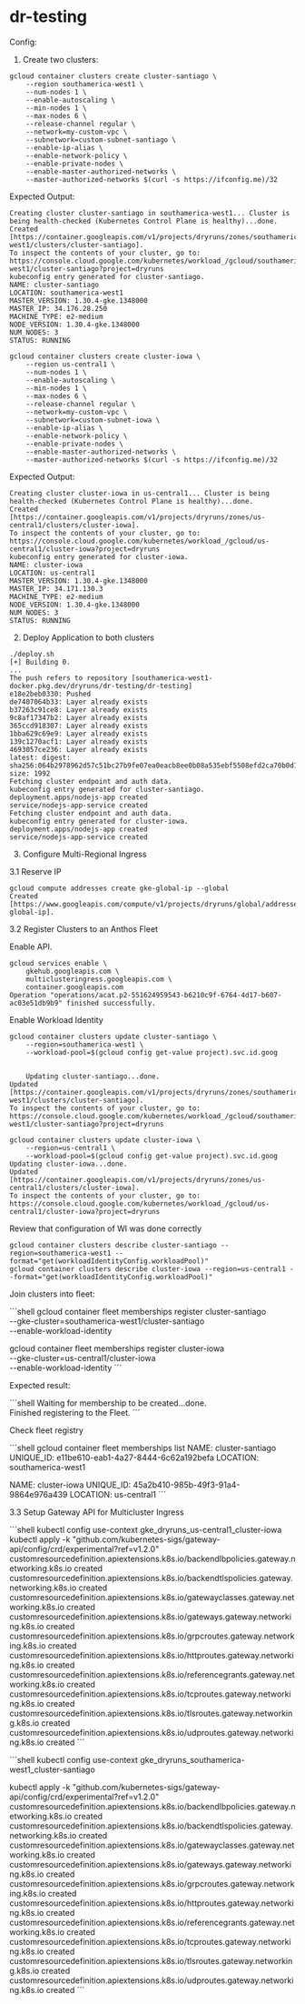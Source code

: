 # dr-testing


Config: 


1. Create two clusters: 

```shell
gcloud container clusters create cluster-santiago \
    --region southamerica-west1 \
    --num-nodes 1 \
    --enable-autoscaling \
    --min-nodes 1 \
    --max-nodes 6 \
    --release-channel regular \
    --network=my-custom-vpc \
    --subnetwork=custom-subnet-santiago \
    --enable-ip-alias \
    --enable-network-policy \
    --enable-private-nodes \
    --enable-master-authorized-networks \
    --master-authorized-networks $(curl -s https://ifconfig.me)/32

```
Expected Output: 

```shell
Creating cluster cluster-santiago in southamerica-west1... Cluster is being health-checked (Kubernetes Control Plane is healthy)...done.                                                                                                                                                                                                                                                                                                                                                             
Created [https://container.googleapis.com/v1/projects/dryruns/zones/southamerica-west1/clusters/cluster-santiago].
To inspect the contents of your cluster, go to: https://console.cloud.google.com/kubernetes/workload_/gcloud/southamerica-west1/cluster-santiago?project=dryruns
kubeconfig entry generated for cluster-santiago.
NAME: cluster-santiago
LOCATION: southamerica-west1
MASTER_VERSION: 1.30.4-gke.1348000
MASTER_IP: 34.176.28.250
MACHINE_TYPE: e2-medium
NODE_VERSION: 1.30.4-gke.1348000
NUM_NODES: 3
STATUS: RUNNING
```



```shell
gcloud container clusters create cluster-iowa \
    --region us-central1 \
    --num-nodes 1 \
    --enable-autoscaling \
    --min-nodes 1 \
    --max-nodes 6 \
    --release-channel regular \
    --network=my-custom-vpc \
    --subnetwork=custom-subnet-iowa \
    --enable-ip-alias \
    --enable-network-policy \
    --enable-private-nodes \
    --enable-master-authorized-networks \
    --master-authorized-networks $(curl -s https://ifconfig.me)/32

```

Expected Output: 

```shell
Creating cluster cluster-iowa in us-central1... Cluster is being health-checked (Kubernetes Control Plane is healthy)...done.                                                                                                                                                                                                                                                                                                                                                                        
Created [https://container.googleapis.com/v1/projects/dryruns/zones/us-central1/clusters/cluster-iowa].
To inspect the contents of your cluster, go to: https://console.cloud.google.com/kubernetes/workload_/gcloud/us-central1/cluster-iowa?project=dryruns
kubeconfig entry generated for cluster-iowa.
NAME: cluster-iowa
LOCATION: us-central1
MASTER_VERSION: 1.30.4-gke.1348000
MASTER_IP: 34.171.130.3
MACHINE_TYPE: e2-medium
NODE_VERSION: 1.30.4-gke.1348000
NUM_NODES: 3
STATUS: RUNNING
```


2. Deploy Application to both clusters

```shell
./deploy.sh 
[+] Building 0.
...
The push refers to repository [southamerica-west1-docker.pkg.dev/dryruns/dr-testing/dr-testing]
e18e2beb0330: Pushed 
de7407064b33: Layer already exists 
b37263c91ce8: Layer already exists 
9c8af17347b2: Layer already exists 
365ccd918307: Layer already exists 
1bba629c69e9: Layer already exists 
139c1270acf1: Layer already exists 
4693057ce236: Layer already exists 
latest: digest: sha256:064b2978962d57c51bc27b9fe07ea0eacb8ee0b08a535ebf5508efd2ca70b0d1 size: 1992
Fetching cluster endpoint and auth data.
kubeconfig entry generated for cluster-santiago.
deployment.apps/nodejs-app created
service/nodejs-app-service created
Fetching cluster endpoint and auth data.
kubeconfig entry generated for cluster-iowa.
deployment.apps/nodejs-app created
service/nodejs-app-service created
```

3. Configure Multi-Regional Ingress

3.1 Reserve IP

```shell
gcloud compute addresses create gke-global-ip --global
Created [https://www.googleapis.com/compute/v1/projects/dryruns/global/addresses/gke-global-ip].
```

3.2 Register Clusters to an Anthos Fleet

Enable API.

```shell
gcloud services enable \
    gkehub.googleapis.com \
    multiclusteringress.googleapis.com \
    container.googleapis.com
Operation "operations/acat.p2-551624959543-b6210c9f-6764-4d17-b607-ac03e51db9b9" finished successfully.
```

Enable Workload Identity

```shell
gcloud container clusters update cluster-santiago \
    --region=southamerica-west1 \
    --workload-pool=$(gcloud config get-value project).svc.id.goog


    Updating cluster-santiago...done.                                                                                                                                                                                                                        
Updated [https://container.googleapis.com/v1/projects/dryruns/zones/southamerica-west1/clusters/cluster-santiago].
To inspect the contents of your cluster, go to: https://console.cloud.google.com/kubernetes/workload_/gcloud/southamerica-west1/cluster-santiago?project=dryruns

```

```shell
gcloud container clusters update cluster-iowa \
    --region=us-central1 \
    --workload-pool=$(gcloud config get-value project).svc.id.goog
Updating cluster-iowa...done.                                                                                                                                                                                                                                   
Updated [https://container.googleapis.com/v1/projects/dryruns/zones/us-central1/clusters/cluster-iowa].
To inspect the contents of your cluster, go to: https://console.cloud.google.com/kubernetes/workload_/gcloud/us-central1/cluster-iowa?project=dryruns

```

Review that configuration of WI was done correctly

```shell
gcloud container clusters describe cluster-santiago --region=southamerica-west1 --format="get(workloadIdentityConfig.workloadPool)"
gcloud container clusters describe cluster-iowa --region=us-central1 --format="get(workloadIdentityConfig.workloadPool)"

```

Join clusters into fleet: 

´´´shell
gcloud container fleet memberships register cluster-santiago \
    --gke-cluster=southamerica-west1/cluster-santiago \
    --enable-workload-identity


gcloud container fleet memberships register cluster-iowa \
    --gke-cluster=us-central1/cluster-iowa \
    --enable-workload-identity
´´´


Expected result: 

´´´shell
Waiting for membership to be created...done.                                                                                                                                                                                      
Finished registering to the Fleet.
´´´


Check fleet registry

´´´shell
gcloud container fleet memberships list
NAME: cluster-santiago
UNIQUE_ID: e11be610-eab1-4a27-8444-6c62a192befa
LOCATION: southamerica-west1

NAME: cluster-iowa
UNIQUE_ID: 45a2b410-985b-49f3-91a4-9864e976a439
LOCATION: us-central1
´´´

3.3 Setup Gateway API for Multicluster Ingress

´´´shell
kubectl config use-context gke_dryruns_us-central1_cluster-iowa
kubectl apply -k "github.com/kubernetes-sigs/gateway-api/config/crd/experimental?ref=v1.2.0"
customresourcedefinition.apiextensions.k8s.io/backendlbpolicies.gateway.networking.k8s.io created
customresourcedefinition.apiextensions.k8s.io/backendtlspolicies.gateway.networking.k8s.io created
customresourcedefinition.apiextensions.k8s.io/gatewayclasses.gateway.networking.k8s.io created
customresourcedefinition.apiextensions.k8s.io/gateways.gateway.networking.k8s.io created
customresourcedefinition.apiextensions.k8s.io/grpcroutes.gateway.networking.k8s.io created
customresourcedefinition.apiextensions.k8s.io/httproutes.gateway.networking.k8s.io created
customresourcedefinition.apiextensions.k8s.io/referencegrants.gateway.networking.k8s.io created
customresourcedefinition.apiextensions.k8s.io/tcproutes.gateway.networking.k8s.io created
customresourcedefinition.apiextensions.k8s.io/tlsroutes.gateway.networking.k8s.io created
customresourcedefinition.apiextensions.k8s.io/udproutes.gateway.networking.k8s.io created
´´´


´´´shell
kubectl config use-context gke_dryruns_southamerica-west1_cluster-santiago

kubectl apply -k "github.com/kubernetes-sigs/gateway-api/config/crd/experimental?ref=v1.2.0"
customresourcedefinition.apiextensions.k8s.io/backendlbpolicies.gateway.networking.k8s.io created
customresourcedefinition.apiextensions.k8s.io/backendtlspolicies.gateway.networking.k8s.io created
customresourcedefinition.apiextensions.k8s.io/gatewayclasses.gateway.networking.k8s.io created
customresourcedefinition.apiextensions.k8s.io/gateways.gateway.networking.k8s.io created
customresourcedefinition.apiextensions.k8s.io/grpcroutes.gateway.networking.k8s.io created
customresourcedefinition.apiextensions.k8s.io/httproutes.gateway.networking.k8s.io created
customresourcedefinition.apiextensions.k8s.io/referencegrants.gateway.networking.k8s.io created
customresourcedefinition.apiextensions.k8s.io/tcproutes.gateway.networking.k8s.io created
customresourcedefinition.apiextensions.k8s.io/tlsroutes.gateway.networking.k8s.io created
customresourcedefinition.apiextensions.k8s.io/udproutes.gateway.networking.k8s.io created
´´´